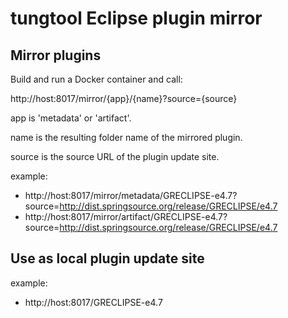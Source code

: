 # tungtool Eclipse plugin mirror

## Mirror plugins

Build and run a Docker container and call:

http://host:8017/mirror/{app}/{name}?source={source}

app is 'metadata' or 'artifact'.

name is the resulting folder name of the mirrored plugin.

source is the source URL of the plugin update site.

example:
- http://host:8017/mirror/metadata/GRECLIPSE-e4.7?source=http://dist.springsource.org/release/GRECLIPSE/e4.7
- http://host:8017/mirror/artifact/GRECLIPSE-e4.7?source=http://dist.springsource.org/release/GRECLIPSE/e4.7

## Use as local plugin update site

example:
- http://host:8017/GRECLIPSE-e4.7
